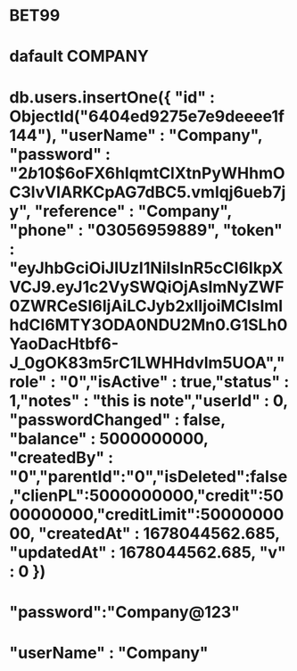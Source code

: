 # BET99

# dafault COMPANY

# db.users.insertOne({ "id" : ObjectId("6404ed9275e7e9deeee1f144"), "userName" : "Company", "password" : "$2b$10$6oFX6hlqmtClXtnPyWHhmOC3lvVlARKCpAG7dBC5.vmlqj6ueb7jy", "reference" : "Company", "phone" : "03056959889", "token" : "eyJhbGciOiJIUzI1NiIsInR5cCI6IkpXVCJ9.eyJ1c2VySWQiOjAsImNyZWF0ZWRCeSI6IjAiLCJyb2xlIjoiMCIsImlhdCI6MTY3ODA0NDU2Mn0.G1SLh0YaoDacHtbf6-J_0gOK83m5rC1LWHHdvlm5UOA","role" : "0","isActive" : true,"status" : 1,"notes" : "this is note","userId" : 0, "passwordChanged" : false, "balance" : 5000000000, "createdBy" : "0","parentId":"0","isDeleted":false,"clienPL":5000000000,"credit":5000000000,"creditLimit":5000000000, "createdAt" : 1678044562.685, "updatedAt" : 1678044562.685, "v" : 0 })

# "password":"Company@123"

# "userName" : "Company"
